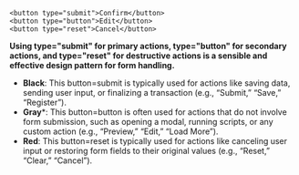 ```
<button type="submit">Confirm</button>
<button type="button">Edit</button>
<button type="reset">Cancel</button>
```


**Using type="submit" for primary actions, type="button" for secondary actions, and type="reset" for destructive actions is a sensible and effective design pattern for form handling.**

- **Black**: This button=submit is typically used for actions like saving data, sending user input, or finalizing a transaction (e.g., “Submit,” “Save,” “Register”).
- **Gray***: This button=button is often used for actions that do not involve form submission, such as opening a modal, running scripts, or any custom action (e.g., “Preview,” “Edit,” “Load More”).
- **Red**: This button=reset is typically used for actions like canceling user input or restoring form fields to their original values (e.g., “Reset,” “Clear,” “Cancel”).
